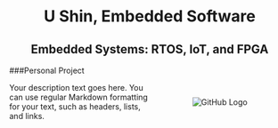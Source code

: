 <h1 align="center"> </h1>

<h1 align="center"> U Shin, Embedded Software</h1>

<h2 align="center">   Embedded Systems: RTOS, IoT, and FPGA</h2>

###Personal Project

<div style="display: flex; align-items: center;">
  <div style="flex: 1;">
    <!-- Description goes here -->
    Your description text goes here. You can use regular Markdown formatting for your text, such as headers, lists, and links.
  </div>
  <div style="flex: 1; text-align: center;">
    <!-- GitHub logo -->
    <img src="https://github.githubassets.com/images/modules/logos_page/GitHub-Mark.png" alt="GitHub Logo">
  </div>
</div>
